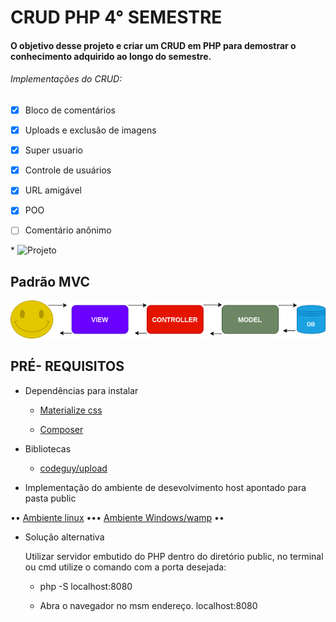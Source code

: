 # CRUD PHP 4° SEMESTRE

#### O objetivo desse projeto e criar um CRUD em PHP para demostrar o conhecimento adquirido ao longo do semestre.

###### Implementações do CRUD:

- [x] Bloco de comentários
- [x] Uploads e exclusão de imagens
- [x] Super usuario
- [x] Controle de usuários 
- [x] URL amigável 
- [x] POO
- [ ] Comentário anônimo



\* ![Projeto](https://github.com/sandrosa1/novocrud/blob/main/public/images/crud.gif)



## Padrão MVC

  ![MVC](https://github.com/sandrosa1/novocrud/blob/main/public/images/MVC.png)



## PRÉ- REQUISITOS

  - Dependências para instalar

    - [Materialize css](https://materializecss.com/getting-started.html)

    - [Composer](https://getcomposer.org/)


  - Bibliotecas

    - [codeguy/upload](https://packagist.org/packages/codeguy/upload)
  

   - Implementação do ambiente de desevolvimento host apontado para pasta public
<p>
 •• <a href="https://hcode.com.br/blog/como-configurar-apache-virtual-hosts-no-linux-ubuntu">Ambiente linux</a> •••
 <a href="https://www.visualdicas.com.br/index.php/tools/web-server/4-como-alterar-um-servidor-virtual-wamp-server">Ambiente Windows/wamp</a> •• 
</p>

  
  - Solução alternativa
    
    Utilizar servidor embutido do PHP dentro do diretório public, no terminal ou cmd utilize o comando com a porta desejada:

    - php -S localhost:8080

    - Abra o navegador no msm endereço. localhost:8080